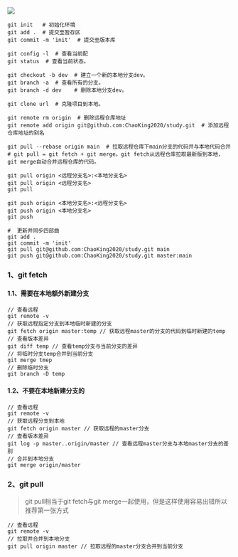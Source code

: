 

![](https://p6.toutiaoimg.com/origin/pgc-image/4f3beebebdd74d1fbabadd363e8f4405?from=pc)

~~~shell
git init   # 初始化环境
git add .  # 提交至暂存区
git commit -m 'init'  # 提交至版本库

git config -l  # 查看当前配
git status  # 查看当前状态。

git checkout -b dev  # 建立一个新的本地分支dev。
git branch -a  # 查看所有的分支。
git branch -d dev    # 删除本地分支dev。

git clone url  # 克隆项目到本地。

git remote rm origin  # 删除远程仓库地址
git remote add origin git@github.com:ChaoKing2020/study.git  # 添加远程仓库地址的别名

git pull --rebase origin main  # 拉取远程仓库下main分支的代码并与本地代码合并
# git pull = git fetch + git merge。git fetch从远程仓库拉取最新版到本地，git merge自动合并远程仓库的代码。

git pull origin <远程分支名>:<本地分支名>
git pull origin <远程分支名>
git pull

git push origin <本地分支名>:<远程分支名>
git push origin <本地分支名>
git push

#  更新并同步四部曲
git add .
git commit -m 'init'
git pull git@github.com:ChaoKing2020/study.git main
git push git@github.com:ChaoKing2020/study.git master:main
~~~



### 1、git fetch

#### 1.1、需要在本地额外新建分支

~~~shell
// 查看远程
git remote -v 
// 获取远程指定分支到本地临时新建的分支
git fetch origin master:temp // 获取远程master的分支的代码到临时新建的temp
// 查看版本差异
git diff temp // 查看temp分支与当前分支的差异
// 将临时分支temp合并到当前分支
git merge tmep
// 删除临时分支
git branch -D temp
~~~

#### 1.2、不要在本地新建分支的

```git
// 查看远程
git remote -v
// 获取远程分支到本地
git fetch origin master // 获取远程的master分支
// 查看版本差异
git log -p master..origin/master // 查看远程master分支与本地master分支的差别
// 合并到本地分支
git merge origin/master

```

### 2、git pull

> git pull相当于git fetch与git merge一起使用，但是这样使用容易出错所以推荐第一张方式

```git
// 查看远程
git remote -v
// 拉取并合并到本地分支
git pull origin master // 拉取远程的master分支合并到当前分支
```
